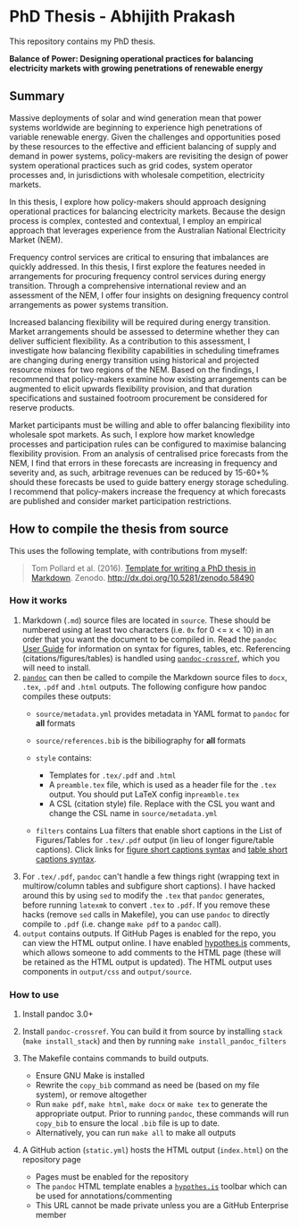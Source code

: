 # PhD Thesis - Abhijith Prakash

This repository contains my PhD thesis.

**Balance of Power: Designing operational practices for balancing electricity markets with growing penetrations of renewable energy**

## Summary

Massive deployments of solar and wind generation mean that power systems worldwide are beginning to experience high penetrations of variable renewable energy. Given the challenges and opportunities posed by these resources to the effective and efficient balancing of supply and demand in power systems, policy-makers are revisiting the design of power system operational practices such as grid codes, system operator processes and, in jurisdictions with wholesale competition, electricity markets. 

In this thesis, I explore how policy-makers should approach designing operational practices for balancing electricity markets. Because the design process is complex, contested and contextual, I employ an empirical approach that leverages experience from the Australian National Electricity Market (NEM). 

Frequency control services are critical to ensuring that imbalances are quickly addressed. In this thesis, I first explore the features needed in arrangements for procuring frequency control services during energy transition. Through a comprehensive international review and an assessment of the NEM, I offer four insights on designing frequency control arrangements as power systems transition. 

Increased balancing flexibility will be required during energy transition. Market arrangements should be assessed to determine whether they can deliver sufficient flexibility. As a contribution to this assessment, I investigate how balancing flexibility capabilities in scheduling timeframes are changing during energy transition using historical and projected resource mixes for two regions of the NEM. Based on the findings, I recommend that policy-makers examine how existing arrangements can be augmented to elicit upwards flexibility provision, and that duration specifications and sustained footroom procurement be considered for reserve products. 

Market participants must be willing and able to offer balancing flexibility into wholesale spot markets. As such, I explore how market knowledge processes and participation rules can be configured to maximise balancing flexibility provision. From an analysis of centralised price forecasts from the NEM, I find that errors in these forecasts are increasing in frequency and severity and, as such, arbitrage revenues can be reduced by 15-60+% should these forecasts be used to guide battery energy storage scheduling. I recommend that policy-makers increase the frequency at which forecasts are published and consider market participation restrictions. 

## How to compile the thesis from source

This uses the following template, with contributions from myself:

> Tom Pollard et al. (2016). [Template for writing a PhD thesis in Markdown](https://github.com/tompollard/phd_thesis_markdown). Zenodo. http://dx.doi.org/10.5281/zenodo.58490

### How it works

1. Markdown (`.md`) source files are located in `source`. These should be numbered using at least two characters (i.e. `0x` for 0 <= x < 10) in an order that you want the document to be compiled in. Read the `pandoc` [User Guide](https://pandoc.org/MANUAL.html) for information on syntax for figures, tables, etc. Referencing (citations/figures/tables) is handled using [`pandoc-crossref`](https://lierdakil.github.io/pandoc-crossref/), which you will need to install.
2.  [`pandoc`](https://pandoc.org/) can then be called to compile the Markdown source files to `docx`, `.tex`, `.pdf` and `.html` outputs. The following configure how pandoc compiles these outputs:
    - `source/metadata.yml` provides metadata in YAML format to `pandoc` for **all** formats
    - `source/references.bib` is the bibiliography for **all** formats
    - `style` contains:
      - Templates for `.tex/.pdf` and `.html`
      - A `preamble.tex` file, which is used as a header file for the `.tex` output. You should put LaTeX config in`preamble.tex`
      - A CSL (citation style) file. Replace with the CSL you want and change the CSL name in `source/metadata.yml`
                    
    - `filters` contains Lua filters that enable short captions in the List of Figures/Tables for `.tex/.pdf` output (in lieu of longer figure/table captions). Click links for [figure short captions syntax](https://github.com/pandoc/lua-filters/tree/master/short-captions) and [table short captions syntax](https://github.com/pandoc/lua-filters/tree/master/table-short-captions).
3. For `.tex/.pdf`, `pandoc` can't handle a few things right (wrapping text in multirow/column tables and subfigure short captions). I have hacked around this by using `sed` to modify the `.tex` that `pandoc` generates, before running `latexmk` to convert `.tex` to `.pdf`. If you remove these hacks (remove `sed` calls in Makefile), you can use `pandoc` to directly compile to `.pdf` (i.e. change `make pdf` to a `pandoc` call).
4. `output` contains outputs. If GitHub Pages is enabled for the repo, you can view the HTML output online. I have enabled [hypothes.is](https://web.hypothes.is/) comments, which allows someone to add comments to the HTML page (these will be retained as the HTML output is updated). The HTML output uses components in `output/css` and `output/source`.

### How to use

1. Install pandoc 3.0+
2. Install `pandoc-crossref`. You can build it from source by installing `stack` (`make install_stack`) and then by running `make install_pandoc_filters`
3. The Makefile contains commands to build outputs.
    - Ensure GNU Make is installed
    - Rewrite the `copy_bib` command as need be (based on my file system), or remove altogether
    - Run `make pdf`, `make html`, `make docx` or `make tex` to generate the appropriate output. Prior to running `pandoc`, these commands will run `copy_bib` to ensure the local `.bib` file is up to date.
    - Alternatively, you can run `make all` to make all outputs

4. A GitHub action (`static.yml`) hosts the HTML output (`index.html`) on the repository page
    - Pages must be enabled for the repository
    - The `pandoc` HTML template enables a [`hypothes.is`](https://web.hypothes.is/) toolbar which can be used for annotations/commenting
    - This URL cannot be made private unless you are a GitHub Enterprise member
